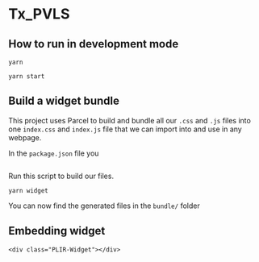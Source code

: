 # Tx_PVLS


## How to run in development mode

```
yarn

yarn start
```

## Build a widget bundle

This project uses Parcel to build and bundle all our `.css` and `.js` files into one `index.css` and `index.js` file that
we can import into and use in any webpage.

In the `package.json` file you 

```

```

Run this script to build our files.

```
yarn widget
```

You can now find the generated files in the `bundle/` folder 

## Embedding widget


```
<div class="PLIR-Widget"></div>
```